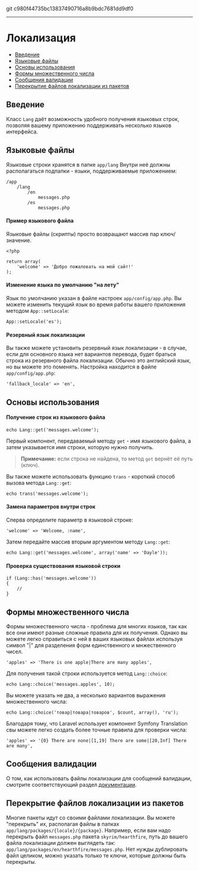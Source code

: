 git c980f44735bc13837490716a8b9bdc7681dd9df0

---

# Локализация

- [Введение](#introduction)
- [Языковые файлы](#language-files)
- [Основы использования](#basic-usage)
- [Формы множественного числа](#pluralization)
- [Сообщения валидации](#validation)
- [Перекрытие файлов локализации из пакетов](#overriding-package-language-files)

<a name="introduction"></a>
## Введение

Класс `Lang` даёт возможность удобного получения языковых строк, позволяя вашему приложению поддерживать несколько языков интерфейса.

<a name="language-files"></a>
## Языковые файлы

Языковые строки хранятся в папке `app/lang` Внутри неё должны располагаться подпапки - языки, поддерживаемые приложением:

	/app
		/lang
			/en
				messages.php
			/es
				messages.php

#### Пример языкового файла

Языковые файлы (скрипты) просто возвращают массив пар ключ/значение.

	<?php

	return array(
		'welcome' => 'Добро пожаловать на мой сайт!'
	);

#### Изменение языка по умолчанию "на лету"

Язык по умолчанию указан в файле настроек `app/config/app.php`. Вы можете изменить текущий язык во время работы вашего приложения методом `App::setLocale`:

	App::setLocale('es');

#### Резервный язык локализации

Вы также можете установить резервный язык локализации - в случае, если для основного языка нет вариантов перевода, будет браться строка из резервного файла локализации. Обычно это английский язык, но вы можете это поменять. Настройка находится в файле `app/config/app.php`:

	'fallback_locale' => 'en',

<a name="basic-usage"></a>
## Основы использования

#### Получение строк из языкового файла

	echo Lang::get('messages.welcome');

Первый компонент, передаваемый методу  `get` - имя языкового файла, а затем указывается имя строки, которую нужно получить.

> **Примечание:** если строка не найдена, то метод `get` вернёт её путь (ключ).

Вы также можете использовать функцию `trans` - короткий способ вызова метода `Lang::get`:

	echo trans('messages.welcome');

#### Замена параметров внутри строк

Сперва определите параметр в языковой строке:

	'welcome' => 'Welcome, :name',

Затем передайте массив вторым аргументом методу `Lang::get`:

	echo Lang::get('messages.welcome', array('name' => 'Dayle'));

#### Проверка существования языковой строки

	if (Lang::has('messages.welcome'))
	{
		//
	}

<a name="pluralization"></a>
## Формы множественного числа

Формы множественного числа - проблема для многих языков, так как все они имеют разные сложные правила для их получения. Однако вы можете легко справиться с ней в ваших языковых файлах используя символ "|" для разделения форм единственного и мнжественного чисел.

	'apples' => 'There is one apple|There are many apples',

Для получения такой строки используется метод `Lang::choice`:

	echo Lang::choice('messages.apples', 10);

Вы можете указать не два, а несколько вариантов выражения множественного числа:	

	echo Lang::choice('товар|товара|товаров', $count, array(), 'ru');

Благодаря тому, что Laravel использует компонент Symfony Translation cвы можете легко создать более точные правила для проверки числа:

	'apples' => '{0} There are none|[1,19] There are some|[20,Inf] There are many',

<a name="validation"></a>
## Сообщения валидации

О том, как использовать файлы локализации для сообщений валидации, смотрите соответствующий раздел [документации](/docs/validation#localization). 

<a name="overriding-package-language-files"></a>
## Перекрытие файлов локализации из пакетов

Многие пакеты идут со своими файлами локализации. Вы можете "перекрыть" их, располагая файлы в папках `app/lang/packages/{locale}/{package}`. Например, если вам надо перекрыть файл `messages.php` пакета `skyrim/hearthfire`, путь до вашего файла локализации должен выглядеть так: `app/lang/packages/en/hearthfire/messages.php`. Нет нужды дублировать файл целиком, можно указать только те ключи, которые должны быть перекрыты.
